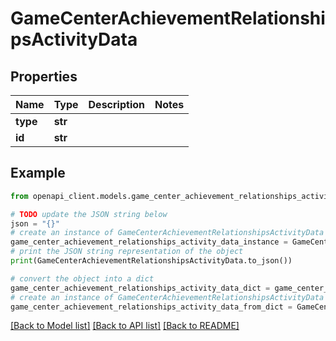 # GameCenterAchievementRelationshipsActivityData


## Properties

Name | Type | Description | Notes
------------ | ------------- | ------------- | -------------
**type** | **str** |  | 
**id** | **str** |  | 

## Example

```python
from openapi_client.models.game_center_achievement_relationships_activity_data import GameCenterAchievementRelationshipsActivityData

# TODO update the JSON string below
json = "{}"
# create an instance of GameCenterAchievementRelationshipsActivityData from a JSON string
game_center_achievement_relationships_activity_data_instance = GameCenterAchievementRelationshipsActivityData.from_json(json)
# print the JSON string representation of the object
print(GameCenterAchievementRelationshipsActivityData.to_json())

# convert the object into a dict
game_center_achievement_relationships_activity_data_dict = game_center_achievement_relationships_activity_data_instance.to_dict()
# create an instance of GameCenterAchievementRelationshipsActivityData from a dict
game_center_achievement_relationships_activity_data_from_dict = GameCenterAchievementRelationshipsActivityData.from_dict(game_center_achievement_relationships_activity_data_dict)
```
[[Back to Model list]](../README.md#documentation-for-models) [[Back to API list]](../README.md#documentation-for-api-endpoints) [[Back to README]](../README.md)


